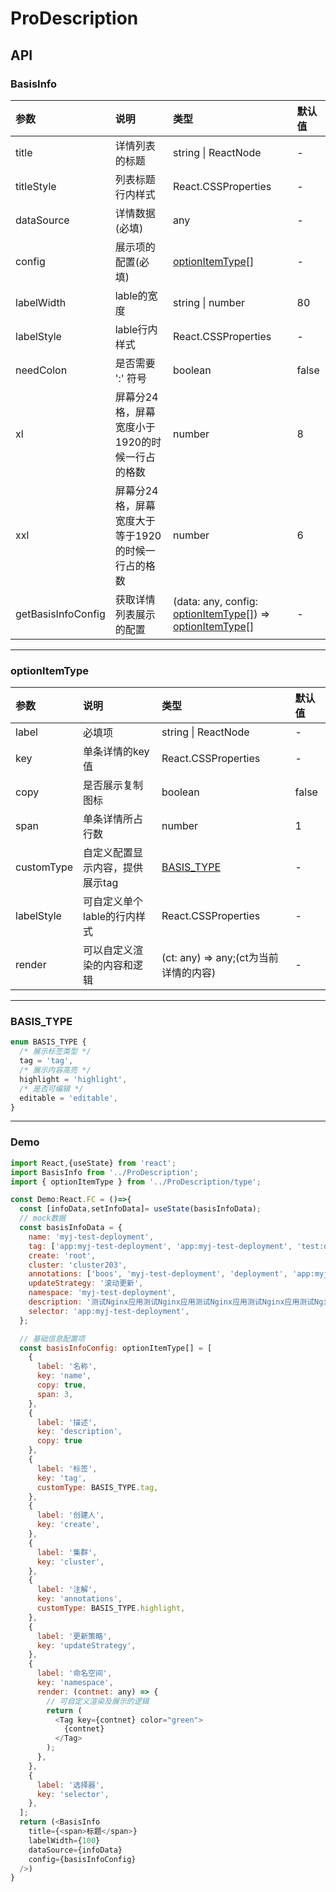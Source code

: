 # ProDescription

## API
### BasisInfo
|参数|说明|类型|默认值|
|:---|:---|:---|:---|
|title|详情列表的标题| string \| ReactNode |-|
|titleStyle|列表标题行内样式|React.CSSProperties|-|
|dataSource|详情数据(必填)|any|-|
|config|展示项的配置(必填)|[optionItemType](#optionItemType)[]|-|
|labelWidth|lable的宽度|string \| number|80|
|labelStyle|lable行内样式|React.CSSProperties|-|
|needColon| 是否需要 ':' 符号|boolean|false|
|xl| 屏幕分24格，屏幕宽度小于1920的时候一行占的格数 |number|8|
|xxl| 屏幕分24格，屏幕宽度大于等于1920的时候一行占的格数 |number|6|
|getBasisInfoConfig| 获取详情列表展示的配置 |(data: any, config: [optionItemType](#optionItemType)[]) => [optionItemType](#optionItemType)[]|-|

----

### <h3 id='optionItemType'>optionItemType</h3>
|参数|说明|类型|默认值|
|:---|:---|:---|:---|
|label|必填项|string \| ReactNode|-|
|key|单条详情的key值|React.CSSProperties|-|
|copy| 是否展示复制图标 |boolean|false|
|span| 单条详情所占行数 |number|1|
|customType| 自定义配置显示内容，提供展示tag | [BASIS_TYPE](#BASIS_TYPE) | - |
|labelStyle|可自定义单个lable的行内样式|React.CSSProperties|-|
|render|可以自定义渲染的内容和逻辑|(ct: any) => any;(ct为当前详情的内容)|-|

---

### <h3 id='BASIS_TYPE'>BASIS_TYPE</h3>
```js
enum BASIS_TYPE {
  /* 展示标签类型 */
  tag = 'tag',
  /* 展示内容高亮 */
  highlight = 'highlight',
  /* 是否可编辑 */
  editable = 'editable',
}
```
----


### Demo
```js
import React,{useState} from 'react';
import BasisInfo from '../ProDescription';
import { optionItemType } from '../ProDescription/type';

const Demo:React.FC = ()=>{
  const [infoData,setInfoData]= useState(basisInfoData);
  // mock数据
  const basisInfoData = {
    name: 'myj-test-deployment',
    tag: ['app:myj-test-deployment', 'app:myj-test-deployment', 'test:deployment', 'app:myj-test-deployment'],
    create: 'root',
    cluster: 'cluster203',
    annotations: ['boos', 'myj-test-deployment', 'deployment', 'app:myj-test-deployment'],
    updateStrategy: '滚动更新',
    namespace: 'myj-test-deployment',
    description: '测试Nginx应用测试Nginx应用测试Nginx应用测试Nginx应用测试Nginx应用测试Nginx应用',
    selector: 'app:myj-test-deployment',
  };

  // 基础信息配置项
  const basisInfoConfig: optionItemType[] = [
    {
      label: '名称',
      key: 'name',
      copy: true,
      span: 3,
    },
    {
      label: '描述',
      key: 'description',
      copy: true
    },
    {
      label: '标签',
      key: 'tag',
      customType: BASIS_TYPE.tag,
    },
    {
      label: '创建人',
      key: 'create',
    },
    {
      label: '集群',
      key: 'cluster',
    },
    {
      label: '注解',
      key: 'annotations',
      customType: BASIS_TYPE.highlight,
    },
    {
      label: '更新策略',
      key: 'updateStrategy',
    },
    {
      label: '命名空间',
      key: 'namespace',
      render: (contnet: any) => {
        // 可自定义渲染及展示的逻辑
        return (
          <Tag key={contnet} color="green">
            {contnet}
          </Tag>
        );
      },
    },
    {
      label: '选择器',
      key: 'selector',
    },
  ];
  return (<BasisInfo
    title={<span>标题</span>}
    labelWidth={100}
    dataSource={infoData}
    config={basisInfoConfig}
  />)
}

```